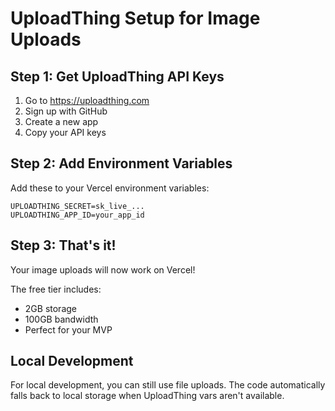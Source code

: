 # UploadThing Setup for Image Uploads

## Step 1: Get UploadThing API Keys

1. Go to https://uploadthing.com
2. Sign up with GitHub
3. Create a new app
4. Copy your API keys

## Step 2: Add Environment Variables

Add these to your Vercel environment variables:

```
UPLOADTHING_SECRET=sk_live_...
UPLOADTHING_APP_ID=your_app_id
```

## Step 3: That's it!

Your image uploads will now work on Vercel!

The free tier includes:
- 2GB storage
- 100GB bandwidth
- Perfect for your MVP

## Local Development

For local development, you can still use file uploads.
The code automatically falls back to local storage when UploadThing vars aren't available.
